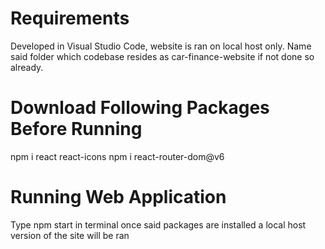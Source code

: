 # Requirements

Developed in Visual Studio Code, website is ran on local host only. Name said folder which codebase resides as car-finance-website if not done so already.

# Download Following Packages Before Running

npm i react react-icons
npm i react-router-dom@v6

# Running Web Application

Type npm start in terminal once said packages are installed a local host version of the site will be ran
